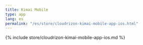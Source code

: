 ```yaml
---
title: Kimai Mobile
type: app 
lang: es
permalink: "/es/store/cloudrizon-kimai-mobile-app-ios.html"
---
```


{% include store/cloudrizon-kimai-mobile-app-ios.md %}
